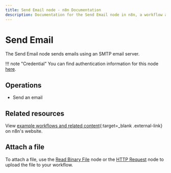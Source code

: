 ```yaml
---
title: Send Email node - n8n Documentation
description: Documentation for the Send Email node in n8n, a workflow automation platform. Includes guidance on usage, and links to examples.
---
```


# Send Email

The Send Email node sends emails using an SMTP email server.

!!! note "Credential"
    You can find authentication information for this node [here](/integrations/builtin/credentials/sendemail/).

## Operations

- Send an email

## Related resources

View [example workflows and related content](https://n8n.io/integrations/send-email/){:target=_blank .external-link} on n8n's website.


## Attach a file

To attach a file, use the [Read Binary File](/integrations/builtin/core-nodes/n8n-nodes-base.readbinaryfile/) node or the [HTTP Request](/integrations/builtin/core-nodes/n8n-nodes-base.httprequest/) node to upload the file to your workflow.

